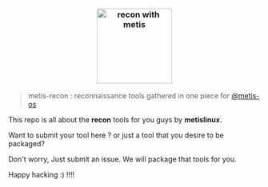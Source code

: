 <h3 align="center">
<img src="https://raw.githubusercontent.com/metis-os/.github/main/pix/recon.gif" alt="recon with metis" height="150px" widht="100px">
</h3>

> metis-recon : reconnaissance tools gathered in one piece for [@metis-os](https://metislinux.org)


This repo is all about the **recon** tools for you guys by **metislinux**.

Want to submit your tool here ? or just a tool that you desire to be packaged?

Don't worry, Just submit an issue. We will package that tools for you.

Happy hacking :) !!!!

